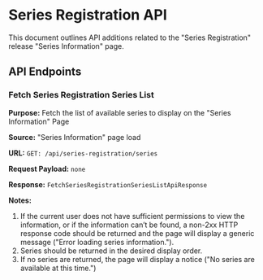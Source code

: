 # Series Registration API

This document outlines API additions related to the "Series Registration" release "Series Information" page.

## API Endpoints

### Fetch Series Registration Series List

**Purpose:** Fetch the list of available series to display on the "Series Information" Page

**Source:** "Series Information" page load

**URL:** `GET: /api/series-registration/series`

**Request Payload:** `none`

**Response:** `FetchSeriesRegistrationSeriesListApiResponse`

**Notes:**

1. If the current user does not have sufficient permissions to view the information, or if the information can’t be
found, a non-2xx HTTP response code should be returned and the page will display a generic message
("Error loading series information.").
1. Series should be returned in the desired display order.
1. If no series are returned, the page will display a notice ("No series are available at this time.")